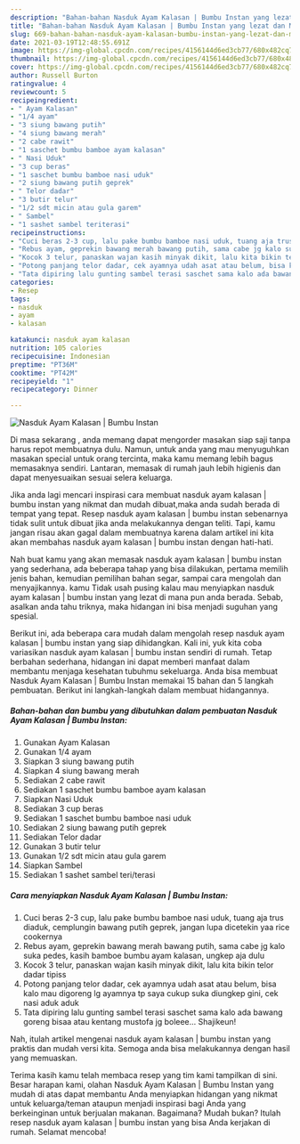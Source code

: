 ```yaml
---
description: "Bahan-bahan Nasduk Ayam Kalasan | Bumbu Instan yang lezat dan Mudah Dibuat"
title: "Bahan-bahan Nasduk Ayam Kalasan | Bumbu Instan yang lezat dan Mudah Dibuat"
slug: 669-bahan-bahan-nasduk-ayam-kalasan-bumbu-instan-yang-lezat-dan-mudah-dibuat
date: 2021-03-19T12:48:55.691Z
image: https://img-global.cpcdn.com/recipes/4156144d6ed3cb77/680x482cq70/nasduk-ayam-kalasan-bumbu-instan-foto-resep-utama.jpg
thumbnail: https://img-global.cpcdn.com/recipes/4156144d6ed3cb77/680x482cq70/nasduk-ayam-kalasan-bumbu-instan-foto-resep-utama.jpg
cover: https://img-global.cpcdn.com/recipes/4156144d6ed3cb77/680x482cq70/nasduk-ayam-kalasan-bumbu-instan-foto-resep-utama.jpg
author: Russell Burton
ratingvalue: 4
reviewcount: 5
recipeingredient:
- " Ayam Kalasan"
- "1/4 ayam"
- "3 siung bawang putih"
- "4 siung bawang merah"
- "2 cabe rawit"
- "1 saschet bumbu bamboe ayam kalasan"
- " Nasi Uduk"
- "3 cup beras"
- "1 saschet bumbu bamboe nasi uduk"
- "2 siung bawang putih geprek"
- " Telor dadar"
- "3 butir telur"
- "1/2 sdt micin atau gula garem"
- " Sambel"
- "1 sashet sambel teriterasi"
recipeinstructions:
- "Cuci beras 2-3 cup, lalu pake bumbu bamboe nasi uduk, tuang aja trus diaduk, cemplungin bawang putih geprek, jangan lupa dicetekin yaa rice cookernya"
- "Rebus ayam, geprekin bawang merah bawang putih, sama cabe jg kalo suka pedes, kasih bamboe bumbu ayam kalasan, ungkep aja dulu"
- "Kocok 3 telur, panaskan wajan kasih minyak dikit, lalu kita bikin telor dadar tipiss"
- "Potong panjang telor dadar, cek ayamnya udah asat atau belum, bisa kalo mau digoreng lg ayamnya tp saya cukup suka diungkep gini, cek nasi aduk aduk"
- "Tata dipiring lalu gunting sambel terasi saschet sama kalo ada bawang goreng bisaa atau kentang mustofa jg boleee... Shajikeun!"
categories:
- Resep
tags:
- nasduk
- ayam
- kalasan

katakunci: nasduk ayam kalasan 
nutrition: 105 calories
recipecuisine: Indonesian
preptime: "PT36M"
cooktime: "PT42M"
recipeyield: "1"
recipecategory: Dinner

---
```



![Nasduk Ayam Kalasan | Bumbu Instan](https://img-global.cpcdn.com/recipes/4156144d6ed3cb77/680x482cq70/nasduk-ayam-kalasan-bumbu-instan-foto-resep-utama.jpg)

Di masa  sekarang , anda memang dapat mengorder masakan siap saji tanpa harus repot membuatnya dulu. Namun, untuk anda yang mau menyuguhkan masakan special untuk orang tercinta, maka kamu memang lebih bagus memasaknya sendiri. Lantaran, memasak di rumah jauh lebih higienis dan dapat menyesuaikan sesuai selera keluarga.

Jika anda lagi mencari inspirasi cara membuat nasduk ayam kalasan | bumbu instan yang nikmat dan mudah dibuat,maka anda sudah berada di tempat yang tepat. Resep nasduk ayam kalasan | bumbu instan  sebenarnya tidak sulit untuk dibuat jika anda melakukannya dengan teliti. Tapi, kamu jangan risau akan gagal dalam membuatnya 
karena dalam artikel ini kita akan membahas nasduk ayam kalasan | bumbu instan dengan hati-hati.  



Nah buat kamu yang akan memasak nasduk ayam kalasan | bumbu instan yang sederhana, ada beberapa tahap yang bisa dilakukan, pertama memilih jenis bahan, kemudian pemilihan bahan segar, sampai cara mengolah dan menyajikannya. kamu Tidak usah pusing kalau mau menyiapkan nasduk ayam kalasan | bumbu instan yang lezat di mana pun anda berada. Sebab, asalkan anda  tahu triknya, maka hidangan ini bisa menjadi suguhan yang spesial.

Berikut ini, ada beberapa cara mudah dalam mengolah resep nasduk ayam kalasan | bumbu instan yang siap dihidangkan. Kali ini, yuk kita coba variasikan nasduk ayam kalasan | bumbu instan sendiri di rumah. Tetap berbahan sederhana, hidangan ini dapat memberi manfaat dalam membantu menjaga kesehatan tubuhmu sekeluarga. Anda bisa membuat Nasduk Ayam Kalasan | Bumbu Instan memakai 15 bahan dan 5 langkah pembuatan. Berikut ini langkah-langkah dalam membuat hidangannya.

<!--inarticleads1-->

##### Bahan-bahan dan bumbu yang dibutuhkan dalam pembuatan Nasduk Ayam Kalasan | Bumbu Instan:

1. Gunakan  Ayam Kalasan
1. Gunakan 1/4 ayam
1. Siapkan 3 siung bawang putih
1. Siapkan 4 siung bawang merah
1. Sediakan 2 cabe rawit
1. Sediakan 1 saschet bumbu bamboe ayam kalasan
1. Siapkan  Nasi Uduk
1. Sediakan 3 cup beras
1. Sediakan 1 saschet bumbu bamboe nasi uduk
1. Sediakan 2 siung bawang putih geprek
1. Sediakan  Telor dadar
1. Gunakan 3 butir telur
1. Gunakan 1/2 sdt micin atau gula garem
1. Siapkan  Sambel
1. Sediakan 1 sashet sambel teri/terasi




<!--inarticleads2-->

##### Cara menyiapkan Nasduk Ayam Kalasan | Bumbu Instan:

1. Cuci beras 2-3 cup, lalu pake bumbu bamboe nasi uduk, tuang aja trus diaduk, cemplungin bawang putih geprek, jangan lupa dicetekin yaa rice cookernya
1. Rebus ayam, geprekin bawang merah bawang putih, sama cabe jg kalo suka pedes, kasih bamboe bumbu ayam kalasan, ungkep aja dulu
1. Kocok 3 telur, panaskan wajan kasih minyak dikit, lalu kita bikin telor dadar tipiss
1. Potong panjang telor dadar, cek ayamnya udah asat atau belum, bisa kalo mau digoreng lg ayamnya tp saya cukup suka diungkep gini, cek nasi aduk aduk
1. Tata dipiring lalu gunting sambel terasi saschet sama kalo ada bawang goreng bisaa atau kentang mustofa jg boleee... Shajikeun!




Nah, itulah artikel mengenai  nasduk ayam kalasan | bumbu instan  yang praktis dan mudah versi kita. Semoga anda bisa melakukannya dengan hasil yang memuaskan. 

Terima kasih kamu telah membaca resep yang tim kami tampilkan di sini. Besar harapan kami, olahan  Nasduk Ayam Kalasan | Bumbu Instan yang mudah di atas dapat membantu Anda menyiapkan hidangan yang nikmat untuk keluarga/teman ataupun menjadi inspirasi bagi Anda yang berkeinginan untuk berjualan makanan. Bagaimana? Mudah bukan? Itulah resep nasduk ayam kalasan | bumbu instan yang bisa Anda kerjakan di rumah. Selamat mencoba!

